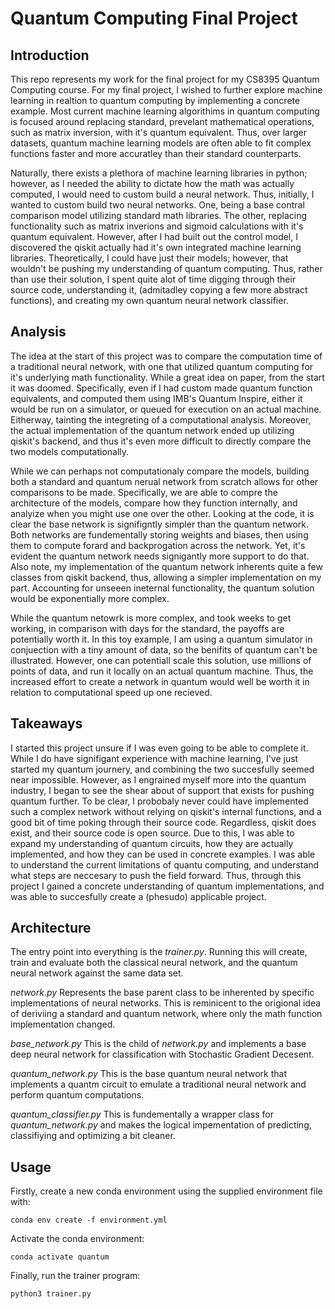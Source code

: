 # Quantum Computing Final Project

## Introduction

This repo represents my work for the final project for my CS8395 Quantum Computing course. For my final project, I wished to further explore machine learning in realtion to quantum computing by implementing a concrete example. Most current machine learning algorithims in quantum computing is focused around replacing standard, prevelant mathematical operations, such as matrix inversion, with it's quantum equivalent. Thus, over larger datasets, quantum machine learning models are often able to fit complex functions faster and more accuratley than their standard counterparts. 

Naturally, there exists a plethora of machine learning libraries in python; however, as I needed the ability to dictate how the math was actually computed, I would need to custom build a neural network. Thus, initially, I wanted to custom build two neural networks. One, being a base contral comparison model utilizing standard math libraries. The other, replacing functionality such as matrix inverions and sigmoid calculations with it's quantum equivalent. However, after I had built out the control model, I discovered the qiskit actually had it's own integrated machine learning libraries. Theoretically, I could have just their models; however, that wouldn't be pushing my understanding of quantum computing. Thus, rather than use their solution, I spent quite alot of time digging through their source code, understanding it, (admitadley copying a few more abstract functions), and creating my own quantum neural network classifier. 

## Analysis

The idea at the start of this project was to compare the computation time of a traditional neural network, with one that utilized quantum computing for it's underlying math functionality. While a great idea on paper, from the start it was doomed. Specifically, even if I had custom made quantum function equivalents, and computed them using IMB's Quantum Inspire, either it would be run on a simulator, or queued for execution on an actual machine. Eitherway, tainting the integreting of a computational analysis. Moreover, the actual implementation of the quantum network ended up utilizing qiskit's backend, and thus it's even more difficult to directly compare the two models computationally.

While we can perhaps not computationaly compare the models, building both a standard and quantum nerual network from scratch allows for other comparisons to be made. Specifically, we are able to compre the architecture of the models, compare how they function internally, and analyize when you might use one over the other. Looking at the code, it is clear the base network is signifigntly simpler than the quantum network. Both networks are fundementally storing weights and biases, then using them to compute forard and backprogation across the network. Yet, it's evident the quantum network needs signigantly more support to do that. Also note, my implementation of the quantum network inherents quite a few classes from qiskit backend, thus, allowing a simpler implementation on my part. Accounting for unseeen ineternal functionality, the quantum solution would be exponentially more complex. 

While the quantum netowrk is more complex, and took weeks to get working, in comparison with days for the standard, the payoffs are potentially worth it. In this toy example, I am using a quantum simulator in conjuection with a tiny amount of data, so the benifits of quantum can't be illustrated. However, one can potentiall scale this solution, use millions of points of data, and run it locally on an actual quantum machine. Thus, the increased effort to create a network in quantum would well be worth it in relation to computational speed up one recieved. 

## Takeaways

I started this project unsure if I was even going to be able to complete it. While I do have signifigant experience with machine learning, I've just started my quantum journery, and combining the two succesfully seemed near impossible. However, as I engrained myself more into the quantum industry, I began to see the shear about of support that exists for pushing quantum further. To be clear, I probobaly never could have implemented such a complex network without relying on qiskit's internal functions, and a good bit of time poking through their source code. Regardless, qiskit does exist, and their source code is open source. Due to this, I was able to expand my understanding of quantum circuits, how they are actually implemented, and how they can be used in concrete examples. I was able to understand the current limitations of quantu computing, and understand what steps are neccesary to push the field forward. Thus, through this project I gained a concrete understanding of quantum implementations, and was able to succesfully create a (phesudo) applicable project.

## Architecture

The entry point into everything is the *trainer.py*. Running this will create, train and evaluate both the classical neural network, and the quantum neural network against the same data set. 

*network.py* Represents the base parent class to be inherented by specific implementations of neural networks. This is reminicent to the origional idea of deriviing a standard and quantum network, where only the math function implementation changed. 

*base_network.py* This is the child of *network.py* and implements a base deep neural network for classification with Stochastic Gradient Decesent. 

*quantum_network.py* This is the base quantum neural network that implements a quantm circuit to emulate a traditional neural network and perform quantum computations.

*quantum_classifier.py* This is fundementally a wrapper class for *quantum_network.py* and makes the logical impementation of predicting, classifiying and optimizing a bit cleaner. 

## Usage

Firstly, create a new conda environment using the supplied environment file with:
```
conda env create -f environment.yml
```

Activate the conda environment:
```
conda activate quantum
```

Finally, run the trainer program:
```
python3 trainer.py
```